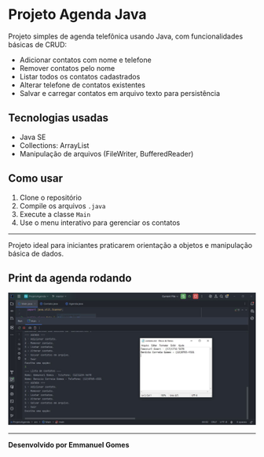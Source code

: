 # Projeto Agenda Java

Projeto simples de agenda telefônica usando Java, com funcionalidades básicas de CRUD:

- Adicionar contatos com nome e telefone
- Remover contatos pelo nome
- Listar todos os contatos cadastrados
- Alterar telefone de contatos existentes
- Salvar e carregar contatos em arquivo texto para persistência

## Tecnologias usadas

- Java SE
- Collections: ArrayList
- Manipulação de arquivos (FileWriter, BufferedReader)

## Como usar

1. Clone o repositório
2. Compile os arquivos `.java`
3. Execute a classe `Main`
4. Use o menu interativo para gerenciar os contatos

---

Projeto ideal para iniciantes praticarem orientação a objetos e manipulação básica de dados.

## Print da agenda rodando

![Print da agenda no terminal](imagens/AgendaTerminal.JPG)

---

**Desenvolvido por Emmanuel Gomes**
